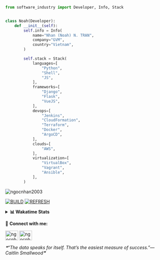 ```python
from software_industry import Developer, Info, Stack


class Noah(Developer):
    def __init__(self):
        self.info = Info(
            name="Nhan (Noah) N. TRAN",
            company="GVM",
            country="Vietnam",
        )

        self.stack = Stack(
            languages=[
                "Python",
                "Shell",
                "JS",
            ],
            frameworks=[
                "Django",
                "Flask",
                "VueJS",
            ],
            devops=[
                "Jenkins",
                "CloudFormation",
                "Terraform",
                "Docker",
                "ArgoCD",
            ],
            clouds=[
                "AWS",
            ],
            virtualization=[
                "VirtualBox",
                "Vagrant",
                "Ansible",
            ],
        )
```
<img src="https://komarev.com/ghpvc/?username=ngocnhan2003&label=Profile%20views&color=0e75b6&style=flat" alt="ngocnhan2003" /> 

[![BUILD](https://github.com/ngocnhan2003/ngocnhan2003/actions/workflows/001_build.yml/badge.svg)](https://github.com/ngocnhan2003/ngocnhan2003/actions/workflows/001_build.yml)
[![REFRESH](https://github.com/ngocnhan2003/ngocnhan2003/actions/workflows/002_refresh.yml/badge.svg)](https://github.com/ngocnhan2003/ngocnhan2003/actions/workflows/002_refresh.yml)

<details> 
  <summary><b>📊 Wakatime Stats</b></summary>
  <br>
  
<!--START_SECTION:waka-->
![Code Time](http://img.shields.io/badge/Code%20Time-663%20hrs%2026%20mins-blue)

**I'm a Night 🦉** 

```text
🌞 Morning    79 commits     ██████░░░░░░░░░░░░░░░░░░░   24.01% 
🌆 Daytime    66 commits     █████░░░░░░░░░░░░░░░░░░░░   20.06% 
🌃 Evening    118 commits    █████████░░░░░░░░░░░░░░░░   35.87% 
🌙 Night      66 commits     █████░░░░░░░░░░░░░░░░░░░░   20.06%

```
📅 **I'm Most Productive on Tuesday** 

```text
Monday       62 commits     ████░░░░░░░░░░░░░░░░░░░░░   18.84% 
Tuesday      128 commits    █████████░░░░░░░░░░░░░░░░   38.91% 
Wednesday    24 commits     █░░░░░░░░░░░░░░░░░░░░░░░░   7.29% 
Thursday     5 commits      ░░░░░░░░░░░░░░░░░░░░░░░░░   1.52% 
Friday       4 commits      ░░░░░░░░░░░░░░░░░░░░░░░░░   1.22% 
Saturday     51 commits     ████░░░░░░░░░░░░░░░░░░░░░   15.5% 
Sunday       55 commits     ████░░░░░░░░░░░░░░░░░░░░░   16.72%

```


📊 **This Week I Spent My Time On** 

```text
⌚︎ Time Zone: Asia/Ho_Chi_Minh

💬 Programming Languages: 
Go                       3 hrs 12 mins       ███████░░░░░░░░░░░░░░░░░░   29.21% 
SQL                      2 hrs 31 mins       █████░░░░░░░░░░░░░░░░░░░░   23.02% 
C#                       1 hr 42 mins        ████░░░░░░░░░░░░░░░░░░░░░   15.59% 
YAML                     59 mins             ██░░░░░░░░░░░░░░░░░░░░░░░   9.0% 
Bash                     42 mins             █░░░░░░░░░░░░░░░░░░░░░░░░   6.41%

🔥 Editors: 
VS Code                  6 hrs 15 mins       ██████████████░░░░░░░░░░░   56.97% 
GoLand                   4 hrs 43 mins       ██████████░░░░░░░░░░░░░░░   43.03%

💻 Operating System: 
Linux                    5 hrs 17 mins       ████████████░░░░░░░░░░░░░   48.2% 
Windows                  5 hrs 5 mins        ███████████░░░░░░░░░░░░░░   46.34% 
Mac                      35 mins             █░░░░░░░░░░░░░░░░░░░░░░░░   5.45%

```

**I Mostly Code in Python** 

```text
Python                   14 repos            ███████████░░░░░░░░░░░░░░   43.75% 
JavaScript               6 repos             ████░░░░░░░░░░░░░░░░░░░░░   18.75% 
TypeScript               2 repos             █░░░░░░░░░░░░░░░░░░░░░░░░   6.25% 
Kotlin                   2 repos             █░░░░░░░░░░░░░░░░░░░░░░░░   6.25% 
Vue                      2 repos             █░░░░░░░░░░░░░░░░░░░░░░░░   6.25%

```



 Last Updated on 06/12/2022 14:23:29 UTC+7
<!--END_SECTION:waka-->
</details>

🔗 **Connect with me:**

<a href="https://linkedin.com/in/ngocnhan2003" target="blank"><img align="center" src="https://raw.githubusercontent.com/rahuldkjain/github-profile-readme-generator/master/src/images/icons/Social/linked-in-alt.svg" alt="ngocnhan2003" height="30" width="40" /></a>
<a href="https://instagram.com/ngocnhan2003" target="blank"><img align="center" src="https://raw.githubusercontent.com/rahuldkjain/github-profile-readme-generator/master/src/images/icons/Social/instagram.svg" alt="ngocnhan2003" height="30" width="40" /></a>


<!--STARTS_HERE_QUOTE_README-->
<i>❝“The data speaks for itself. That’s the easiest measure of success.”— Caitlin Smallwood❞</i>
<!--ENDS_HERE_QUOTE_README-->
